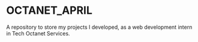 # OCTANET_APRIL
A repository to store my projects I developed, as a web development intern in Tech Octanet Services.

